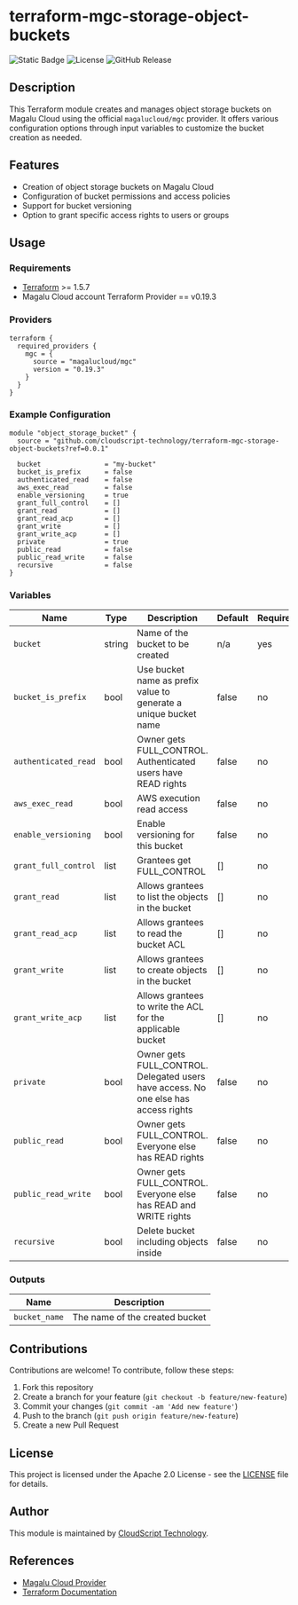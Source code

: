 # terraform-mgc-storage-object-buckets

![Static Badge](https://img.shields.io/badge/Magalu_provider-0.19.3-blue)
![License](https://img.shields.io/github/license/cloudscript-technology/terraform-mgc-object-storage-buckets.svg)
![GitHub Release](https://img.shields.io/github/release/cloudscript-technology/terraform-mgc-object-storage-buckets.svg)

## Description

This Terraform module creates and manages object storage buckets on Magalu Cloud using the official `magalucloud/mgc` provider. It offers various configuration options through input variables to customize the bucket creation as needed.

## Features

- Creation of object storage buckets on Magalu Cloud
- Configuration of bucket permissions and access policies
- Support for bucket versioning
- Option to grant specific access rights to users or groups

## Usage

### Requirements

- [Terraform](https://www.terraform.io/downloads.html) >= 1.5.7
- Magalu Cloud account Terraform Provider == v0.19.3

### Providers

```hcl
terraform {
  required_providers {
    mgc = {
      source = "magalucloud/mgc"
      version = "0.19.3"
    }
  }
}
```

### Example Configuration

```hcl
module "object_storage_bucket" {
  source = "github.com/cloudscript-technology/terraform-mgc-storage-object-buckets?ref=0.0.1"

  bucket                = "my-bucket"
  bucket_is_prefix      = false
  authenticated_read    = false
  aws_exec_read         = false
  enable_versioning     = true
  grant_full_control    = []
  grant_read            = []
  grant_read_acp        = []
  grant_write           = []
  grant_write_acp       = []
  private               = true
  public_read           = false
  public_read_write     = false
  recursive             = false
}
```

### Variables


| Name                 | Type   | Description                                                                         | Default | Required |
| ---------------------- | -------- | ------------------------------------------------------------------------------------- | --------- | ---------- |
| `bucket`             | string | Name of the bucket to be created                                                    | n/a     | yes      |
| `bucket_is_prefix`   | bool   | Use bucket name as prefix value to generate a unique bucket name                    | false   | no       |
| `authenticated_read` | bool   | Owner gets FULL_CONTROL. Authenticated users have READ rights                       | false   | no       |
| `aws_exec_read`      | bool   | AWS execution read access                                                           | false   | no       |
| `enable_versioning`  | bool   | Enable versioning for this bucket                                                   | false   | no       |
| `grant_full_control` | list   | Grantees get FULL_CONTROL                                                           | []      | no       |
| `grant_read`         | list   | Allows grantees to list the objects in the bucket                                   | []      | no       |
| `grant_read_acp`     | list   | Allows grantees to read the bucket ACL                                              | []      | no       |
| `grant_write`        | list   | Allows grantees to create objects in the bucket                                     | []      | no       |
| `grant_write_acp`    | list   | Allows grantees to write the ACL for the applicable bucket                          | []      | no       |
| `private`            | bool   | Owner gets FULL_CONTROL. Delegated users have access. No one else has access rights | false   | no       |
| `public_read`        | bool   | Owner gets FULL_CONTROL. Everyone else has READ rights                              | false   | no       |
| `public_read_write`  | bool   | Owner gets FULL_CONTROL. Everyone else has READ and WRITE rights                    | false   | no       |
| `recursive`          | bool   | Delete bucket including objects inside                                              | false   | no       |

### Outputs


| Name          | Description                    |
| --------------- | -------------------------------- |
| `bucket_name` | The name of the created bucket |

## Contributions

Contributions are welcome! To contribute, follow these steps:

1. Fork this repository
2. Create a branch for your feature (`git checkout -b feature/new-feature`)
3. Commit your changes (`git commit -am 'Add new feature'`)
4. Push to the branch (`git push origin feature/new-feature`)
5. Create a new Pull Request

## License

This project is licensed under the Apache 2.0 License - see the [LICENSE](LICENSE) file for details.

## Author

This module is maintained by [CloudScript Technology](https://github.com/cloudscript-technology).

## References

- [Magalu Cloud Provider](https://registry.terraform.io/providers/magalucloud/mgc/latest)
- [Terraform Documentation](https://www.terraform.io/docs)
